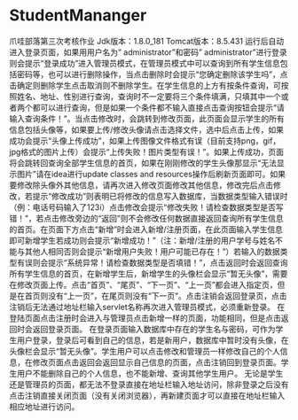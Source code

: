 # StudentMananger
爪哇部落第三次考核作业
Jdk版本：1.8.0_181
Tomcat版本：8.5.431
	运行后自动进入登录页面，如果用用户名为” administrator”和密码” administrator”进行登录则会提示“登录成功”进入管理员模式，在管理员模式中可以查询到所有学生信息包括密码等，也可以进行删除操作，当点击删除时会提示“您确定删除该学生吗”，点击确定则删除学生点击取消则不删除学生。在学生信息的上方有按条件查询，可按照姓名、地址、性别进行查询，查询时不一定要将三个条件填满，只填其中一个或者两个都可以进行查询，但是如果一个条件都不输入直接点击查询按钮会提示“请输入查询条件！”。当点击修改时，会跳转到修改页面，此页面会显示学生的所有信息包括头像等，如果要上传/修改头像请点击选择文件，选中后点击上传，如果成功会提示“头像上传成功”，如果上传图像文件格式有误（目前支持png，gif，jpg格式的图片上传）会提示“上传失败！图片类型有误！”。如果上传成功，页面将会跳转回查询全部学生信息的首页，如果在刚刚修改的学生头像那显示“无法显示图片”请在idea进行update classes and resources操作后刷新页面即可。如果要修改除头像外其他信息，请再次进入修改页面修改其他信息，修改完后点击修改，若提示“修改成功”则表明已将修改的信息写入数据库，当数据类型输入错误时（例：电话号码输入了123i）点击修改会提示“修改失败！请检查数据类型是否写错！”，若点击修改旁边的“返回”则不会修改任何数据直接返回查询所有学生信息的首页。在页面下方点击“新增”时会进入新增/注册页面，在此页面输入学生信息即可新增学生若成功则会提示“新增成功！”（注：新增/注册的用户学号与姓名不能与其他人相同否则会提示“新增用户失败！用户可能已存在！”）若输入的数据类型有误则会提示“系统异常！请检查数据类型是否填错！”，点击返回时会返回查询所有学生信息的首页，在新增学生后，新增学生的头像栏会显示“暂无头像”，需要在修改页面上传。点击“首页”、“尾页”、“下一页”、“上一页”都会进入指定页，但是在首页则没有“上一页”，在尾页则没有“下一页”。点击注销会返回登录页，点击注销后无法通过地址栏输入servlet名称再次进入管理员模式，必须重新登录。
	在登陆页面点击注册时会进入与管理员点击新增一样的页面，功能相同，但是点击返回时会返回登录页面。
	在登录页面输入数据库中存在的学生名与密码，可作为学生用户登录，登录后可看到自己的信息，若是新用户，数据库中暂时没有头像，在头像栏会显示“暂无头像”。学生用户可以点击修改和管理员一样修改自己的个人信息，在修改页面点击返回会返回显示自己信息的页面，点击注销回到登录页面。学生用户不能删除自己的个人信息，也不能新增、查询其他学生用户。
	无论是学生还是管理员的页面，都无法不登录直接在地址栏输入地址访问，除非登录之后没有点击注销直接关闭页面（没有关闭浏览器），再新建页面才可以直接在地址栏输入相应地址进行访问。
